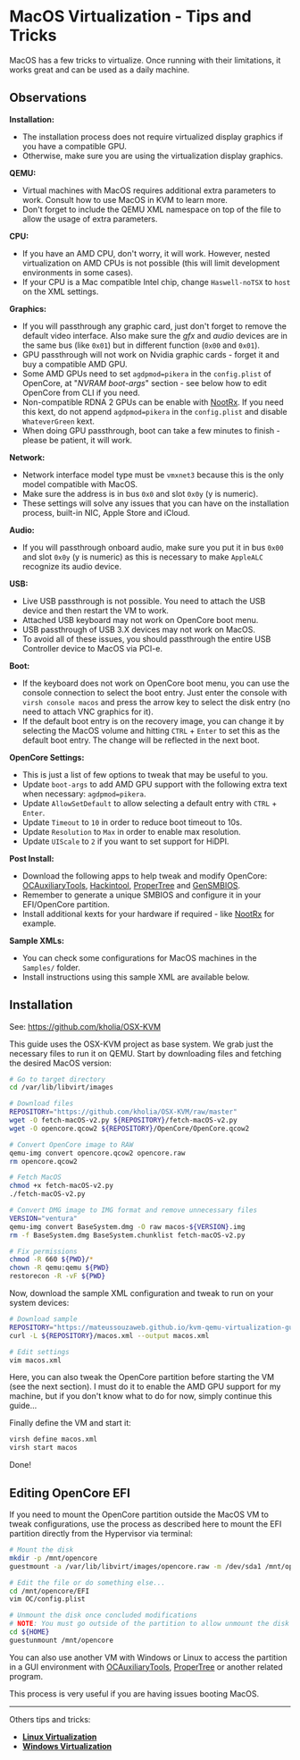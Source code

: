 # MacOS Virtualization - Tips and Tricks

MacOS has a few tricks to virtualize. Once running with their limitations, it works great and can be used as a daily machine.

## Observations

**Installation:**

- The installation process does not require virtualized display graphics if you have a compatible GPU.
- Otherwise, make sure you are using the virtualization display graphics.

**QEMU:**

- Virtual machines with MacOS requires additional extra parameters to work. Consult how to use MacOS in KVM to learn more.
- Don't forget to include the QEMU XML namespace on top of the file to allow the usage of extra parameters.

**CPU:**

- If you have an AMD CPU, don't worry, it will work. However, nested virtualization on AMD CPUs is not possible (this will limit development environments in some cases).
- If your CPU is a Mac compatible Intel chip, change ``Haswell-noTSX`` to ``host`` on the XML settings.

**Graphics:**

- If you will passthrough any graphic card, just don't forget to remove the default video interface. Also make sure the *gfx* and *audio* devices are in the same bus (like ``0x01``) but in different function (``0x00`` and ``0x01``).
- GPU passthrough will not work on Nvidia graphic cards - forget it and buy a compatible AMD GPU.
- Some AMD GPUs need to set ``agdpmod=pikera`` in the ``config.plist`` of OpenCore, at "*NVRAM boot-args*" section - see below how to edit OpenCore from CLI if you need.
- Non-compatible RDNA 2 GPUs can be enable with [NootRx](https://github.com/ChefKissInc/NootRX). If you need this kext, do not append ``agdpmod=pikera`` in the ``config.plist`` and disable ``WhateverGreen`` kext.
- When doing GPU passthrough, boot can take a few minutes to finish - please be patient, it will work.

**Network:**

- Network interface model type must be ``vmxnet3`` because this is the only model compatible with MacOS.
- Make sure the address is in bus ``0x0`` and slot ``0x0y`` (y is numeric).
- These settings will solve any issues that you can have on the installation process, built-in NIC, Apple Store and iCloud.

**Audio:**

- If you will passthrough onboard audio, make sure you put it in bus ``0x00`` and slot ``0x0y`` (y is numeric) as this is necessary to make ``AppleALC`` recognize its audio device.

**USB:**

- Live USB passthrough is not possible. You need to attach the USB device and then restart the VM to work.
- Attached USB keyboard may not work on OpenCore boot menu.
- USB passthrough of USB 3.X devices may not work on MacOS.
- To avoid all of these issues, you should passthrough the entire USB Controller device to MacOS via PCI-e.

**Boot:**

- If the keyboard does not work on OpenCore boot menu, you can use the console connection to select the boot entry. Just enter the console with ``virsh console macos`` and press the arrow key to select the disk entry (no need to attach VNC graphics for it).
- If the default boot entry is on the recovery image, you can change it by selecting the MacOS volume and hitting ``CTRL`` + ``Enter`` to set this as the default boot entry. The change will be reflected in the next boot.

**OpenCore Settings:**

- This is just a list of few options to tweak that may be useful to you.
- Update ``boot-args`` to add AMD GPU support with the following extra text when necessary: ``agdpmod=pikera``.
- Update ``AllowSetDefault`` to allow selecting a default entry with ``CTRL`` + ``Enter``.
- Update ``Timeout`` to ``10`` in order to reduce boot timeout to 10s.
- Update ``Resolution`` to `Max` in order to enable max resolution.
- Update ``UIScale`` to ``2`` if you want to set support for HiDPI.

**Post Install:**

- Download the following apps to help tweak and modify OpenCore: [OCAuxiliaryTools](https://github.com/ic005k/OCAuxiliaryTools), [Hackintool](https://github.com/benbaker76/Hackintool), [ProperTree](https://github.com/corpnewt/ProperTree) and [GenSMBIOS](https://github.com/corpnewt/GenSMBIOS).
- Remember to generate a unique SMBIOS and configure it in your EFI/OpenCore partition.
- Install additional kexts for your hardware if required - like [NootRx](https://github.com/ChefKissInc/NootRX) for example.

**Sample XMLs:**

- You can check some configurations for MacOS machines in the ``Samples/`` folder.
- Install instructions using this sample XML are available below.

## Installation

See: <https://github.com/kholia/OSX-KVM>

This guide uses the OSX-KVM project as base system. We grab just the necessary files to run it on QEMU. Start by downloading files and fetching the desired MacOS version:

```bash
# Go to target directory
cd /var/lib/libvirt/images

# Download files
REPOSITORY="https://github.com/kholia/OSX-KVM/raw/master"
wget -O fetch-macOS-v2.py ${REPOSITORY}/fetch-macOS-v2.py
wget -O opencore.qcow2 ${REPOSITORY}/OpenCore/OpenCore.qcow2

# Convert OpenCore image to RAW
qemu-img convert opencore.qcow2 opencore.raw
rm opencore.qcow2

# Fetch MacOS
chmod +x fetch-macOS-v2.py
./fetch-macOS-v2.py

# Convert DMG image to IMG format and remove unnecessary files
VERSION="ventura"
qemu-img convert BaseSystem.dmg -O raw macos-${VERSION}.img
rm -f BaseSystem.dmg BaseSystem.chunklist fetch-macOS-v2.py

# Fix permissions
chmod -R 660 ${PWD}/*
chown -R qemu:qemu ${PWD}
restorecon -R -vF ${PWD}
```

Now, download the sample XML configuration and tweak to run on your system devices:

```bash
# Download sample
REPOSITORY="https://mateussouzaweb.github.io/kvm-qemu-virtualization-guide/Samples"
curl -L ${REPOSITORY}/macos.xml --output macos.xml

# Edit settings
vim macos.xml
```

Here, you can also tweak the OpenCore partition before starting the VM (see the next section). I must do it to enable the AMD GPU support for my machine, but if you don't know what to do for now, simply continue this guide...

Finally define the VM and start it:

```bash
virsh define macos.xml
virsh start macos
```

Done!

## Editing OpenCore EFI

If you need to mount the OpenCore partition outside the MacOS VM to tweak configurations, use the process as described here to mount the EFI partition directly from the Hypervisor via terminal:

```bash
# Mount the disk
mkdir -p /mnt/opencore
guestmount -a /var/lib/libvirt/images/opencore.raw -m /dev/sda1 /mnt/opencore

# Edit the file or do something else...
cd /mnt/opencore/EFI
vim OC/config.plist

# Unmount the disk once concluded modifications
# NOTE: You must go outside of the partition to allow unmount the disk
cd ${HOME}
guestunmount /mnt/opencore
```

You can also use another VM with Windows or Linux to access the partition in a GUI environment with [OCAuxiliaryTools](https://github.com/ic005k/OCAuxiliaryTools), [ProperTree](https://github.com/corpnewt/ProperTree) or another related program. 

This process is very useful if you are having issues booting MacOS.

----

Others tips and tricks:

- **[Linux Virtualization](06%20-%20Linux%20Virtualization.md)**
- **[Windows Virtualization](07%20-%20Windows%20Virtualization.md)**
